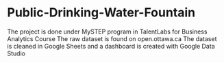 # Public-Drinking-Water-Fountain
The project is done under MySTEP program in TalentLabs for Business Analytics Course
The raw dataset is found on open.ottawa.ca
The dataset is cleaned in Google Sheets and a dashboard is created with Google Data Studio

